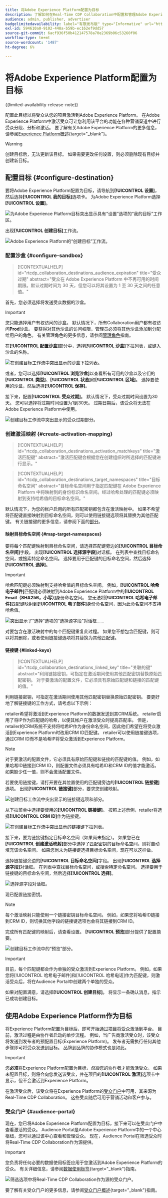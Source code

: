 ```yaml
---
title: 将Adobe Experience Platform配置为目标
description: 了解如何在Real-Time CDP Collaboration中配置和管理Adobe Experience Platform作为目标。
audience: admin, publisher, advertiser
badgelimitedavailability: label="有限发布版" type="Informative" url="https://helpx.adobe.com/legal/product-descriptions/real-time-customer-data-platform-collaboration.html newtab=true"
exl-id: 594610a0-9102-448a-b59b-ec162ef9dd57
source-git-commit: 6acf936f50b412147578a70e2369b06c53260f06
workflow-type: tm+mt
source-wordcount: '1487'
ht-degree: 6%

---
```


# 将Adobe Experience Platform配置为目标

{{limited-availability-release-note}}

配置此目标以将受众从您的项目激活到Adobe Experience Platform。 在Adobe Experience Platform中激活受众可让您利用该平台的功能在各种营销渠道中进行受众分段、分析和激活。 要了解有关Adobe Experience Platform的更多信息，请参阅[Experience Platform概述](https://experienceleague.adobe.com/en/docs/experience-platform/landing/home){target="_blank"}。

>[!WARNING]
>
>创建目标后，无法更新该目标。 如果需要更改任何设置，则必须删除现有目标并创建新目标。

## 配置目标 {#configure-destination}

要将Adobe Experience Platform配置为目标，请导航到&#x200B;**[!UICONTROL 设置]**，然后选择&#x200B;**[!UICONTROL 我的目标]**&#x200B;选项卡。 为Adobe Experience Platform选择&#x200B;**[!UICONTROL 设置]**。

![为Adobe Experience Platform目标突出显示具有“设置”选项的“我的目标”工作区。](/help/assets/destinations/adobe-experience-platform/setup-aep.png)

出现&#x200B;**[!UICONTROL 创建目标]**&#x200B;工作流。

![Adobe Experience Platform的“创建目标”工作流。](/help/assets/destinations/adobe-experience-platform/create-destination.png)

### 配置沙盒 {#configure-sandbox}

>[!CONTEXTUALHELP]
>id="rtcdp_collaboration_destinations_audience_expiration"
>title="受众过期"
>abstract="受众在 Adobe Experience Platform 中不再可用的时间期限。默认过期时间为 30 天，但您可以将其设置为 1 至 30 天之间的任意值。"

首先，您必须选择将发送受众数据的沙盒。

>[!IMPORTANT]
>
>您只能选择用户有权访问的沙盒。 默认情况下，所有Collaboration用户都有权访问&#x200B;**Prod**&#x200B;沙盒。 要获得对其他沙盒的访问权限，管理员必须将其他沙盒添加到分配给用户的角色。 有关管理角色的更多信息，请参阅[管理角色](../permissions/manage-roles.md)指南。

在&#x200B;**[!UICONTROL 配置沙盒]**&#x200B;部分中，选择&#x200B;**[!UICONTROL 沙盒]**&#x200B;下拉列表，或键入沙盒的名称。

![在创建目标工作流中突出显示的沙盒下拉列表。](/help/assets/destinations/adobe-experience-platform/select-sandbox.png)

或者，您可以选择&#x200B;**[!UICONTROL 浏览沙盒]**&#x200B;以查看所有可用的沙盒以及它们的&#x200B;**[!UICONTROL 类型]**、**[!UICONTROL 状态]**&#x200B;和&#x200B;**[!UICONTROL 区域]**。 选择要使用的沙盒，然后选择&#x200B;**[!UICONTROL 保存]**。

接下来，配置&#x200B;**[!UICONTROL 受众过期]**。 默认情况下，受众过期时间设置为30天。 您可以选择将过期时间设置为1到30天。 过期日期后，该受众将无法在Adobe Experience Platform中使用。

![创建目标工作流中突出显示的受众过期部分。](/help/assets/destinations/adobe-experience-platform/audience-expiration.png)

### 创建激活映射 {#create-activation-mapping}

>[!CONTEXTUALHELP]
>id="rtcdp_collaboration_destinations_activation_matchkeys"
>title="激活匹配键"
>abstract="激活匹配键会根据您在创建组织时所选择的匹配键进行显示。"

>[!CONTEXTUALHELP]
>id="rtcdp_collaboration_destinations_target_namespaces"
>title="目标命名空间"
>abstract="目标命名空间用于指定匹配键在 Adobe Experience Platform 中将映射到的身份标识命名空间。经过哈希处理的匹配键必须映射到支持哈希值的目标命名空间。"

默认情况下，为您的帐户启用的所有匹配密钥都包含在激活映射中。 如果不希望将匹配键直接映射到目标命名空间，则可以使用链接键选项将其替换为其他匹配键。 有关链接键的更多信息，请参阅下面的[部分](#linked-keys)。

#### 映射目标命名空间 {#map-target-namespaces}

要将每个匹配键映射到目标命名空间，请选择匹配键旁边的&#x200B;**[!UICONTROL 目标命名空间]**&#x200B;字段。 出现&#x200B;**[!UICONTROL 选择源字段]**&#x200B;对话框。 在列表中查找目标命名空间，或搜索特定命名空间。 选择要用于匹配键的目标命名空间，然后选择&#x200B;**[!UICONTROL 选择]**。

>[!IMPORTANT]
>
>哈希匹配键必须映射到支持哈希值的目标命名空间。 例如，**[!UICONTROL 哈希电子邮件]**&#x200B;匹配键必须映射到Adobe Experience Platform中的&#x200B;**[!UICONTROL Email（SHA256，小写）]**&#x200B;身份命名空间。 您无法将&#x200B;**[!UICONTROL 哈希电子邮件]**&#x200B;匹配键映射到&#x200B;**[!UICONTROL 电子邮件]**&#x200B;身份命名空间，因为此命名空间不支持哈希值。

![突出显示了“选择”选项的“选择源字段”对话框……](/help/assets/destinations/adobe-experience-platform/select-target-namespace.png)

对要包含在激活映射中的每个匹配键重复此过程。 如果您不想包含匹配键，则可以将其删除，或者使用链接键选项将其替换为其他匹配键。

#### 链接键 {#linked-keys}

>[!CONTEXTUALHELP]
>id="rtcdp_collaboration_destinations_linked_key"
>title="关联的键"
>abstract="利用链接密钥，可指定在激活期间使用其他匹配密钥替换原始匹配密钥。 对于要激活的配置文件，它必须具有原始匹配键和链接的匹配键的值。"

利用链接密钥，可指定在激活期间使用其他匹配密钥替换原始匹配密钥。 要更好地了解链接键的工作方式，请考虑以下示例：

retailer希望将激活到Experience Platform的数据发送到其CRM系统。 retailer启用了将IP作为匹配键的哈希，以便其帐户在激活受众时提高匹配率。 但是，retailer的CRM系统不支持将哈希IP作为身份命名空间，因此他们希望在将受众激活到Experience Platform时改用CRM ID匹配键。 retailer可以使用链接键选项，通过CRM ID而不是哈希IP将受众激活到Experience Platform。

>[!NOTE]
>
>对于要激活的配置文件，它必须具有原始匹配键和链接的匹配键的值。 例如，如果哈希ID链接到CRM ID，则配置文件必须具有哈希ID和CRM ID的值才能激活。 如果缺少任一值，则不会激活配置文件。

若要使用链接键，请打开要在其位置使用的匹配键旁边的&#x200B;**[!UICONTROL 链接键]**&#x200B;选项。 出现&#x200B;**[!UICONTROL 链接键]**&#x200B;部分，要求您创建映射。

![创建目标工作流中突出显示的链接键选项和部分。](/help/assets/destinations/adobe-experience-platform/linked-key.png)

从下拉菜单中选择要使用的&#x200B;**[!UICONTROL 链接键]**。 按照上述示例，retailer将选择&#x200B;**[!UICONTROL CRM ID]**&#x200B;作为链接键。

![在创建目标工作流中突出显示的链接键下拉列表。](/help/assets/destinations/adobe-experience-platform/select-linked-key.png)

接下来，要为链接键指定目标命名空间（如果尚未指定）。 如果您已在&#x200B;**[!UICONTROL 创建激活映射]**&#x200B;部分中选择了匹配密钥的目标命名空间，则将自动填充该命名空间。 如果您尚未为链接键选择目标命名空间，现在可以这样做。

选择链接键旁边的&#x200B;**[!UICONTROL 目标命名空间]**&#x200B;字段。 出现&#x200B;**[!UICONTROL 选择源字段]**&#x200B;对话框。 在列表中查找目标命名空间，或搜索特定命名空间。 选择要用于链接键的目标命名空间，然后选择&#x200B;**[!UICONTROL 选择]**。

![选择源字段对话框。](/help/assets/destinations/adobe-experience-platform/select-linked-key-target-namespace.png)

现已配置链接密钥。

>[!NOTE]
>
>每个激活映射只能使用一个链接密钥目标命名空间。 例如，如果您将哈希ID链接到CRM ID，则切换其他字段的链接键选项也会将其链接到CRM ID。

完成所有匹配键的映射后，请查看设置。 **[!UICONTROL 预览]**&#x200B;部分提供了配置摘要。

![创建目标工作流中的“预览”部分。](/help/assets/destinations/adobe-experience-platform/preview.png)

>[!IMPORTANT]
>
>目前，每个匹配键都会作为单独的受众激活到Experience Platform。 例如，如果您将[!UICONTROL 哈希电子邮件]和[!UICONTROL 哈希电话]作为匹配键，则激活受众后，将在Audience Portal中创建两个单独的受众。

如果对配置满意，请选择&#x200B;**[!UICONTROL 创建目标]**。 将显示一条确认消息，指示已成功创建目标。

## 使用Adobe Experience Platform作为目标

将Experience Platform配置为目标后，即可开始[通过项目将受众](../collaborate/activate.md)激活到平台。 目前，激活过程是由协作者启动的单步流程。 例如，当广告商激活受众时，该受众将发送到发布者的预配置目标(Experience Platform)。 发布者无需执行任何其他步骤即可将受众发送到目标。 品牌到品牌的协作模式也是如此。

>[!IMPORTANT]
>
>您&#x200B;**必须**&#x200B;将Experience Platform配置为目标&#x200B;*，然后*&#x200B;您的协作者才能激活受众。 如果未配置目标，则将会向您发送该受众，并在项目的&#x200B;**[!UICONTROL 激活]**&#x200B;选项卡中显示，但不会激活到Experience Platform。

在激活受众后，该受众将在Experience Platform的[受众门户](#audience-portal)中可用，其来源为Real-Time CDP Collaboration。  这些受众随后可用于营销活动和客户参与。

### 受众门户 {#audience-portal}

现在，您已将Adobe Experience Platform配置为目标，接下来可以在受众门户中查看激活的受众。 Audience Portal是Adobe Experience Platform中的一个中心枢纽，您可以通过该中心查看和管理受众。 现在，Audience Portal在筛选受众时将Real-Time CDP Collaboration作为源提供。

>[!IMPORTANT]
>
>您负责将任何必要的数据使用标签应用于您激活到Adobe Experience Platform的受众。 有关详细信息，请参阅[数据使用标签](https://experienceleague.adobe.com/zh-hans/docs/experience-platform/data-governance/labels/overview){target="_blank"}指南。

![筛选选项中将Real-Time CDP Collaboration作为源的受众门户。](/help/assets/destinations/adobe-experience-platform/audience-portal.png)

要了解有关受众门户的更多信息，请参阅[受众门户概述](https://experienceleague.adobe.com/en/docs/experience-platform/segmentation/ui/audience-portal#manage-audiences){target="_blank"}指南。
